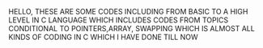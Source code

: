 HELLO,
     THESE ARE SOME CODES INCLUDING FROM BASIC TO A HIGH LEVEL IN C LANGUAGE WHICH INCLUDES CODES FROM TOPICS CONDITIONAL TO POINTERS,ARRAY, SWAPPING WHICH IS ALMOST ALL KINDS OF 
     CODING IN C WHICH I HAVE DONE TILL NOW
